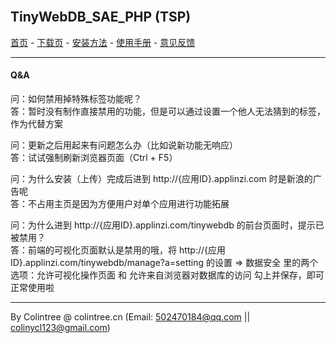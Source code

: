 <br>

## TinyWebDB_SAE_PHP (TSP)
[首页](/) - [下载页](下载页) - [安装方法](安装方法) - [使用手册](使用手册) - [意见反馈](意见反馈)
  
***

#### Q&A

问：如何禁用掉特殊标签功能呢？  
答：暂时没有制作直接禁用的功能，但是可以通过设置一个他人无法猜到的标签，作为代替方案  

问：更新之后用起来有问题怎么办（比如说新功能无响应）  
答：试试强制刷新浏览器页面（Ctrl + F5）  

问：为什么安装（上传）完成后进到 http://{应用ID}.applinzi.com 时是新浪的广告呢  
答：不占用主页是因为方便用户对单个应用进行功能拓展  

问：为什么进到 http://{应用ID}.applinzi.com/tinywebdb 的前台页面时，提示已被禁用？  
答：前端的可视化页面默认是禁用的哦，将 http://{应用ID}.applinzi.com/tinywebdb/manage?a=setting 的设置 => 数据安全 里的两个选项：允许可视化操作页面 和 允许来自浏览器对数据库的访问 勾上并保存，即可正常使用啦  
  
***
  
By Colintree @ colintree.cn (Email: 502470184@qq.com \|\| colinycl123@gmail.com)

<br>
